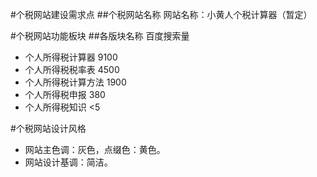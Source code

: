 #个税网站建设需求点
##个税网站名称
网站名称：小黄人个税计算器（暂定）

#个税网站功能板块
##各版块名称        百度搜索量
- 个人所得税计算器  9100
- 个人所得税税率表  4500
- 个人所得税计算方法 1900
- 个人所得税申报     380
- 个人所得税知识     <5

#个税网站设计风格
- 网站主色调：灰色，点缀色：黄色。
- 网站设计基调：简洁。
